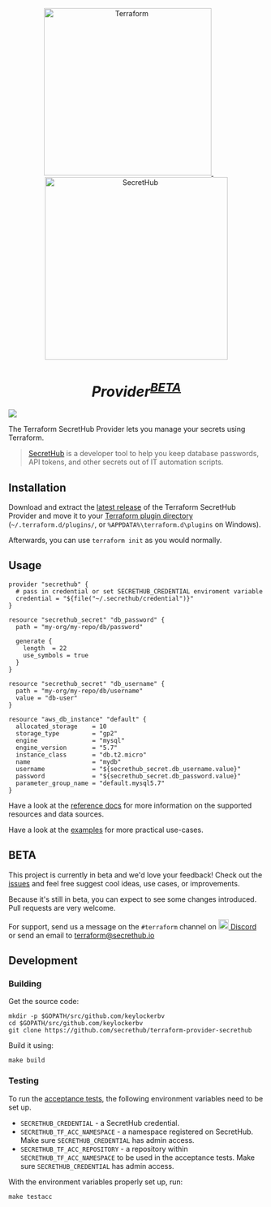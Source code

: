<p align="center">
  <a href="https://terraform.io">
    <img src="https://cdn.rawgit.com/hashicorp/terraform-website/master/content/source/assets/images/logo-hashicorp.svg" alt="Terraform" width="330px">
  </a>
  <img width="30px"/>
  <a href="https://secrethub.io">
    <img src="https://secrethub.io/img/secrethub-logo.svg" alt="SecretHub" width="360px">
  </a>
</p>
<h1 align="center">
  <i>Provider<sup><a href="#beta">BETA</a></sup></i>
</h1>

[![](https://img.shields.io/badge/chat-on%20discord-7289da.svg?logo=discord)](https://discord.gg/wcxV5RD)

The Terraform SecretHub Provider lets you manage your secrets using Terraform.

> [SecretHub](https://secrethub.io) is a developer tool to help you keep database passwords, API tokens, and other secrets out of IT automation scripts.

## Installation

Download and extract the [latest release](https://github.com/secrethub/terraform-provider-secrethub/releases/latest) of the Terraform SecretHub Provider and move it to your [Terraform plugin directory](https://www.terraform.io/docs/configuration/providers.html#third-party-plugins) (`~/.terraform.d/plugins/`, or `%APPDATA%\terraform.d\plugins` on Windows).

Afterwards, you can use `terraform init` as you would normally.

## Usage

```hcl
provider "secrethub" {
  # pass in credential or set SECRETHUB_CREDENTIAL enviroment variable
  credential = "${file("~/.secrethub/credential")}" 
}

resource "secrethub_secret" "db_password" {
  path = "my-org/my-repo/db/password"

  generate {
    length  = 22
    use_symbols = true
  }
}

resource "secrethub_secret" "db_username" {
  path = "my-org/my-repo/db/username"
  value = "db-user"
}

resource "aws_db_instance" "default" {
  allocated_storage    = 10
  storage_type         = "gp2"
  engine               = "mysql"
  engine_version       = "5.7"
  instance_class       = "db.t2.micro"
  name                 = "mydb"
  username             = "${secrethub_secret.db_username.value}"
  password             = "${secrethub_secret.db_password.value}"
  parameter_group_name = "default.mysql5.7"
}
```

Have a look at the [reference docs](/website/docs) for more information on the supported resources and data sources.

Have a look at the [examples](/examples) for more practical use-cases.

## BETA

This project is currently in beta and we'd love your feedback! Check out the [issues](https://github.com/secrethub/terraform-provider-secrethub/issues) and feel free suggest cool ideas, use cases, or improvements.

Because it's still in beta, you can expect to see some changes introduced. Pull requests are very welcome.

For support, send us a message on the `#terraform` channel on [<img src="https://discordapp.com/assets/2c21aeda16de354ba5334551a883b481.png" alt="Discord" width="20px"> Discord](https://discord.gg/wcxV5RD) or send an email to [terraform@secrethub.io](mailto:terraform@secrethub.io)

## Development

### Building

Get the source code:

```
mkdir -p $GOPATH/src/github.com/keylockerbv
cd $GOPATH/src/github.com/keylockerbv
git clone https://github.com/secrethub/terraform-provider-secrethub
```

Build it using:

```
make build
```

### Testing

To run the [acceptance tests](https://www.terraform.io/docs/extend/testing/acceptance-tests/index.html), the following environment variables need to be set up.

* `SECRETHUB_CREDENTIAL` - a SecretHub credential.
* `SECRETHUB_TF_ACC_NAMESPACE` - a namespace registered on SecretHub. Make sure `SECRETHUB_CREDENTIAL` has admin access.
* `SECRETHUB_TF_ACC_REPOSITORY` - a repository within `SECRETHUB_TF_ACC_NAMESPACE` to be used in the acceptance tests. Make sure `SECRETHUB_CREDENTIAL` has admin access.

With the environment variables properly set up, run:

```
make testacc
```
